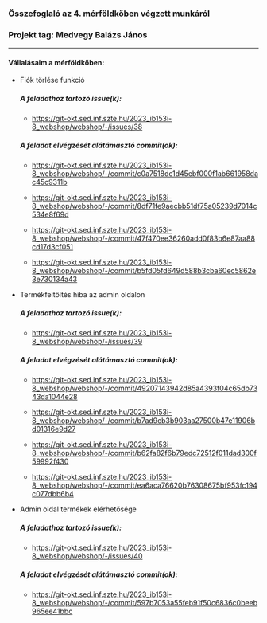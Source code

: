 ### Összefoglaló az 4. mérföldkőben végzett munkáról

### Projekt tag: Medvegy Balázs János

___

#### Vállalásaim a mérföldkőben:

 - Fiók törlése funkció

    ##### A feladathoz tartozó issue(k):

     - https://git-okt.sed.inf.szte.hu/2023_ib153i-8_webshop/webshop/-/issues/38

    ##### A feladat elvégzését alátámasztó commit(ok):

     - https://git-okt.sed.inf.szte.hu/2023_ib153i-8_webshop/webshop/-/commit/c0a7518dc1d45ebf000f1ab661958dac45c9311b

     - https://git-okt.sed.inf.szte.hu/2023_ib153i-8_webshop/webshop/-/commit/8df71fe9aecbb51df75a05239d7014c534e8f69d

     - https://git-okt.sed.inf.szte.hu/2023_ib153i-8_webshop/webshop/-/commit/47f470ee36260add0f83b6e87aa88cd17d3cf051

     - https://git-okt.sed.inf.szte.hu/2023_ib153i-8_webshop/webshop/-/commit/b5fd05fd649d588b3cba60ec5862e3e730134a43


 - Termékfeltöltés hiba az admin oldalon

    ##### A feladathoz tartozó issue(k):

     - https://git-okt.sed.inf.szte.hu/2023_ib153i-8_webshop/webshop/-/issues/39

    ##### A feladat elvégzését alátámasztó commit(ok):

     - https://git-okt.sed.inf.szte.hu/2023_ib153i-8_webshop/webshop/-/commit/49207143942d85a4393f04c65db7343da1044e28

     - https://git-okt.sed.inf.szte.hu/2023_ib153i-8_webshop/webshop/-/commit/b7ad9cb3b903aa27500b47e11906bd01316e9d27

     - https://git-okt.sed.inf.szte.hu/2023_ib153i-8_webshop/webshop/-/commit/b62fa82f6b79edc72512f011dad300f59992f430

     - https://git-okt.sed.inf.szte.hu/2023_ib153i-8_webshop/webshop/-/commit/ea6aca76620b76308675bf953fc194c077dbb6b4


 - Admin oldal termékek elérhetősége

    ##### A feladathoz tartozó issue(k):

     - https://git-okt.sed.inf.szte.hu/2023_ib153i-8_webshop/webshop/-/issues/40

    ##### A feladat elvégzését alátámasztó commit(ok):

     - https://git-okt.sed.inf.szte.hu/2023_ib153i-8_webshop/webshop/-/commit/597b7053a55feb91f50c6836c0beeb965ee41bbc


